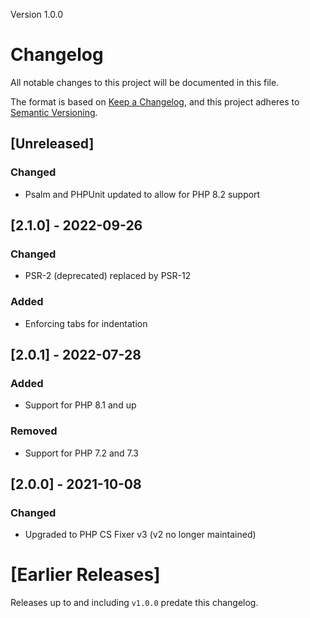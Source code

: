 Version 1.0.0
# Changelog
All notable changes to this project will be documented in this file.

The format is based on [Keep a Changelog](https://keepachangelog.com/en/1.0.0/),
and this project adheres to [Semantic Versioning](https://semver.org/spec/v2.0.0.html).

## [Unreleased]

### Changed
- Psalm and PHPUnit updated to allow for PHP 8.2 support

## [2.1.0] - 2022-09-26

### Changed
- PSR-2 (deprecated) replaced by PSR-12

### Added
- Enforcing tabs for indentation

## [2.0.1] - 2022-07-28

### Added
- Support for PHP 8.1 and up

### Removed
- Support for PHP 7.2 and 7.3

## [2.0.0] - 2021-10-08

### Changed
- Upgraded to PHP CS Fixer v3 (v2 no longer maintained)

# [Earlier Releases]

Releases up to and including `v1.0.0` predate this changelog.
